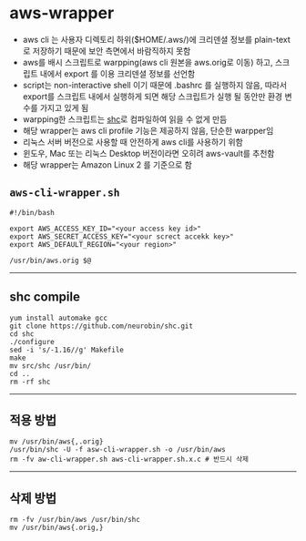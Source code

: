 # aws-wrapper
* aws cli 는 사용자 디렉토리 하위($HOME/.aws/)에 크리덴셜 정보를 plain-text로 저장하기 때문에 보안 측면에서 바람직하지 못함
* aws를 배시 스크립트로 warpping(aws cli 원본을 aws.orig로 이동) 하고, 스크립트 내에서 export 를 이용 크리덴셜 정보를 선언함
* script는 non-interactive shell 이기 때문에 .bashrc 를 실행하지 않음, 따라서 export를 스크립트 내에서 실행하게 되면 해당 스크립트가 실행 될 동안만 환경 변수를 가지고 있게 됨
* warpping한 스크립트는 [shc](https://github.com/neurobin/shc)로 컴파일하여 읽을 수 없게 만듬
* 해당 wrapper는 aws cli profile 기능은 제공하지 않음, 단순한 warpper임
* 리눅스 서버 버전으로 사용할 때 안전하게 aws cli를 사용하기 위함
* 윈도우, Mac 또는 리눅스 Desktop 버전이라면 오히려 aws-vault를 추천함
* 해당 wrapper는 Amazon Linux 2 를 기준으로 함

## ```aws-cli-wrapper.sh```
```
#!/bin/bash

export AWS_ACCESS_KEY_ID="<your access key id>"
export AWS_SECRET_ACCESS_KEY="<your screct accekk key>"
export AWS_DEFAULT_REGION="<your region>"

/usr/bin/aws.orig $@
```
---

## shc compile
```
yum install automake gcc
git clone https://github.com/neurobin/shc.git
cd shc
./configure
sed -i 's/-1.16//g' Makefile
make
mv src/shc /usr/bin/
cd ..
rm -rf shc
```
---

## 적용 방법
```
mv /usr/bin/aws{,.orig}
/usr/bin/shc -U -f asw-cli-wrapper.sh -o /usr/bin/aws
rm -fv aw-cli-wrapper.sh aws-cli-wrapper.sh.x.c # 반드시 삭제
```
---

## 삭제 방법
```
rm -fv /usr/bin/aws /usr/bin/shc
mv /usr/bin/aws{.orig,}
```
